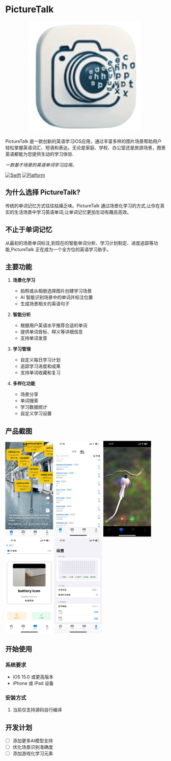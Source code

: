 # PictureTalk

<p align="center">
<img src="icons/PictureTalkApp.png" width="350" height="350"/>
<p>

PictureTalk 是一款创新的英语学习iOS应用，通过丰富多样的图片场景帮助用户轻松掌握英语词汇、短语和表达。无论是家庭、学校、办公室还是旅游场景，图景英语都能为您提供生动的学习体验.

_一款基于场景的英语单词学习应用。_

[![Swift](https://img.shields.io/badge/Swift-5.0-orange.svg)](https://swift.org)
[![Platform](https://img.shields.io/badge/Platform-iOS-lightgrey.svg)](https://www.apple.com/ios)

## 为什么选择 PictureTalk?

传统的单词记忆方式往往枯燥乏味。PictureTalk 通过场景化学习的方式,让你在真实的生活场景中学习英语单词,让单词记忆更加生动有趣且高效。

## 不止于单词记忆
从最初的场景单词标注,到现在的智能单词分析、学习计划制定、进度追踪等功能,PictureTalk 正在成为一个全方位的英语学习助手。

## 主要功能

1. **场景化学习**
   - 拍照或从相册选择图片创建学习场景
   - AI 智能识别场景中的单词并标注位置
   - 生成场景相关的英语句子

2. **智能分析**
   - 根据用户英语水平推荐合适的单词
   - 提供单词音标、释义等详细信息
   - 支持单词发音

3. **学习管理**
   - 自定义每日学习计划
   - 追踪学习进度和成果
   - 支持单词收藏和复习

4. **多样化功能**
   - 场景分享
   - 单词搜索
   - 学习数据统计
   - 自定义学习设置

## 产品截图

<div>
  <img src="icons/screenshot1.jpg" alt="场景" width="150" height="300">
  <img src="icons/screenshot2.jpg" alt="词汇" width="150" height="300">
  <img src="icons/screenshot3.jpg" alt="拍摄" width="150" height="300">
  <img src="icons/screenshot4.jpg" alt="学习" width="150" height="300">
  <img src="icons/screenshot5.jpg" alt="设置" width="150" height="300">
</div>




## 开始使用

### 系统要求
- iOS 15.0 或更高版本
- iPhone 或 iPad 设备

### 安装方式

1. 当前仅支持源码自行编译



## 开发计划

- [ ] 添加更多AI模型支持
- [ ] 优化场景识别准确度
- [ ] 添加游戏化学习元素
